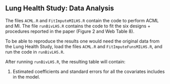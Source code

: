 ## Lung Health Study: Data Analysis

The files `ACML.R` and `FitImputeMILHS.R` contain the code to perform ACML and MI. The file `runBivLHS.R` contains the code to fit the six designs + procedures reported in the paper (Figure 2 and Web Table 8). 

To be able to reproduce the results one would need the original data from the Lung Health Study, load the files `ACML.R` and `FitImputeFunsMILHS.R`, and run the code in `runBivLHS.R`.

After running `runBivLHS.R`, the resulting table will contain:

1. Estimated coefficients and standard errors for all the covariates includes in the model.
